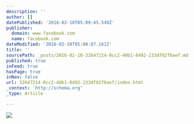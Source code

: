 ```yaml
---
description: ''
author: []
datePublished: '2016-02-10T05:09:45.549Z'
publisher:
  domain: www.facebook.com
  name: facebook.com
dateModified: '2016-02-10T05:08:07.161Z'
title: ''
sourcePath: _posts/2016-02-10-32647214-0cc2-40b1-8492-233df02f6aef.md
published: true
inFeed: true
hasPage: true
inNav: false
url: 32647214-0cc2-40b1-8492-233df02f6aef/index.html
_context: 'http://schema.org'
_type: Article

---
```

![](https://scontent-dfw1-1.xx.fbcdn.net/hphotos-xtf1/t31.0-8/12694809_10153320125071806_5102023368422418244_o.jpg)